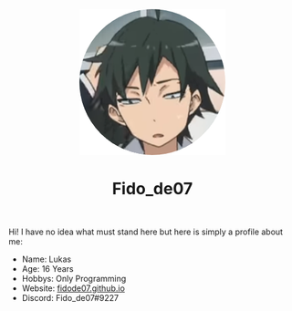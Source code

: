 <p align="center">
<img src="https://raw.githubusercontent.com/Fidode07/ImageHost/main/icon-rounded.png"/>
</p>
<h1 align="center">Fido_de07</h1>
<br>

Hi! I have no idea what must stand here but here is simply a profile about me:
- Name: Lukas
- Age: 16 Years
- Hobbys: Only Programming
- Website: <a href="https://fidode07.github.io/">fidode07.github.io</a>
- Discord: Fido_de07#9227
